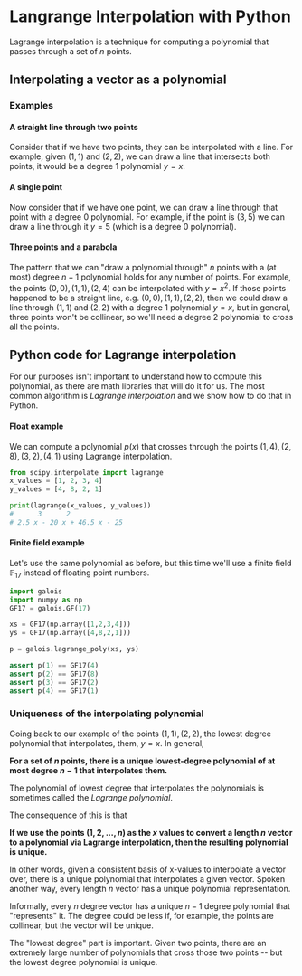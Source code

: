 # Langrange Interpolation with Python

Lagrange interpolation is a technique for computing a polynomial that passes through a set of $n$ points.

## Interpolating a vector as a polynomial
### Examples

#### A straight line through two points
Consider that if we have two points, they can be interpolated with a line. For example, given $(1, 1)$ and $(2, 2)$, we can draw a line that intersects both points, it would be a degree 1 polynomial $y = x$.

#### A single point
Now consider that if we have one point, we can draw a line through that point with a degree 0 polynomial. For example, if the point is $(3, 5)$ we can draw a line through it $y = 5$ (which is a degree 0 polynomial).

#### Three points and a parabola
The pattern that we can "draw a polynomial through" $n$ points with a (at most) degree $n - 1$ polynomial holds for any number of points. For example, the points $(0, 0), (1, 1), (2, 4)$ can be interpolated with $y = x^2$. If those points happened to be a straight line, e.g. $(0, 0), (1, 1), (2, 2)$, then we could draw a line through $(1, 1)$ and $(2, 2)$ with a degree 1 polynomial $y = x$, but in general, three points won't be collinear, so we'll need a degree 2 polynomial to cross all the points.

## Python code for Lagrange interpolation
For our purposes isn't important to understand how to compute this polynomial, as there are math libraries that will do it for us. The most common algorithm is *Lagrange interpolation* and we show how to do that in Python.

#### Float example
We can compute a polynomial $p(x)$ that crosses through the points $(1,4), (2,8), (3,2), (4,1)$ using Lagrange interpolation.

```python
from scipy.interpolate import lagrange
x_values = [1, 2, 3, 4]
y_values = [4, 8, 2, 1]

print(lagrange(x_values, y_values))
#      3      2
# 2.5 x - 20 x + 46.5 x - 25
```

#### Finite field example
Let's use the same polynomial as before, but this time we'll use a finite field $\mathbb{F}_{17}$ instead of floating point numbers.

```python
import galois
import numpy as np
GF17 = galois.GF(17)

xs = GF17(np.array([1,2,3,4]))
ys = GF17(np.array([4,8,2,1]))

p = galois.lagrange_poly(xs, ys)

assert p(1) == GF17(4)
assert p(2) == GF17(8)
assert p(3) == GF17(2)
assert p(4) == GF17(1)
```

### Uniqueness of the interpolating polynomial
Going back to our example of the points $(1, 1), (2, 2)$, the lowest degree polynomial that interpolates, them, $y = x$. In general,

**For a set of $n$ points, there is a unique lowest-degree polynomial of at most degree $n - 1$ that interpolates them.**

The polynomial of lowest degree that interpolates the polynomials is sometimes called the *Lagrange polynomial*.

The consequence of this is that

**If we use the points $(1,2,...,n)$ as the $x$ values to convert a length $n$ vector to a polynomial via Lagrange interpolation, then the resulting polynomial is unique.**

In other words, given a consistent basis of x-values to interpolate a vector over, there is a unique polynomial that interpolates a given vector. Spoken another way, every length $n$ vector has a unique polynomial representation.

Informally, every $n$ degree vector has a unique $n - 1$ degree polynomial that "represents" it. The degree could be less if, for example, the points are collinear, but the vector will be unique.

The "lowest degree" part is important. Given two points, there are an extremely large number of polynomials that cross those two points -- but the lowest degree polynomial is unique.
